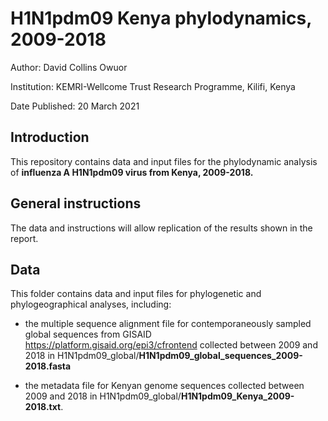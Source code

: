 # H1N1pdm09 Kenya phylodynamics, 2009-2018

Author:	David Collins Owuor

Institution:	KEMRI-Wellcome Trust Research Programme, Kilifi, Kenya

Date Published: 20 March 2021

## Introduction

This repository contains data and input files for the phylodynamic analysis of **influenza A H1N1pdm09 virus from Kenya, 2009-2018.**

## General instructions

The data and instructions will allow replication of the results shown in the report.

## Data

This folder contains data and input files for phylogenetic and phylogeographical analyses, including:

* the multiple sequence alignment file for contemporaneously sampled global sequences from GISAID https://platform.gisaid.org/epi3/cfrontend collected between 2009 and 2018 in H1N1pdm09_global/**H1N1pdm09_global_sequences_2009-2018.fasta**

* the metadata file for Kenyan genome sequences collected between 2009 and 2018 in H1N1pdm09_global/**H1N1pdm09_Kenya_2009-2018.txt**.
